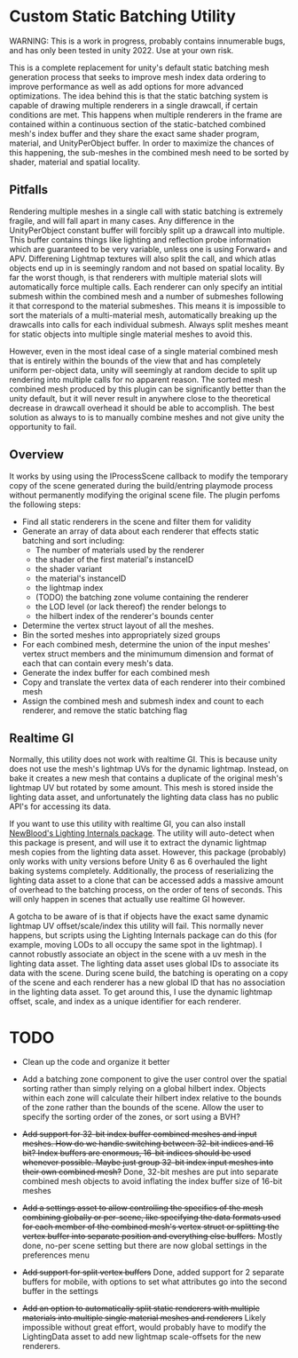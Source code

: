 # Custom Static Batching Utility

WARNING: This is a work in progress, probably contains innumerable bugs, and has only been tested in unity 2022. Use at your own risk. 

This is a complete replacement for unity's default static batching mesh generation process that seeks to improve mesh index data ordering to improve performance as well as add options for more advanced optimizations. The idea behind this is that the static batching system is capable of drawing multiple renderers in a single drawcall, if certain conditions are met. This happens when multiple renderers in the frame are contained within a continuous section of the static-batched combined mesh's index buffer and they share the exact same shader program, material, and UnityPerObject buffer. In order to maximize the chances of this happening, the sub-meshes in the combined mesh need to be sorted by shader, material and spatial locality.

## Pitfalls

Rendering multiple meshes in a single call with static batching is extremely fragile, and will fall apart in many cases. Any difference in the UnityPerObject constant buffer will forcibly split up a drawcall into multiple. This buffer contains things like lighting and reflection probe information which are guaranteed to be very variable, unless one is using Forward+ and APV. Differening Lightmap textures will also split the call, and which atlas objects end up in is seemingly random and not based on spatial locality. By far the worst though, is that renderers with multiple material slots will automatically force multiple calls. Each renderer can only specify an intitial submesh within the combined mesh and a number of submeshes following it that correspond to the material submeshes. This means it is impossible to sort the materials of a multi-material mesh, automatically breaking up the drawcalls into calls for each individual submesh. Always split meshes meant for static objects into multiple single material meshes to avoid this.

However, even in the most ideal case of a single material combined mesh that is entirely within the bounds of the view that and has completely uniform per-object data, unity will seemingly at random decide to split up rendering into multiple calls for no apparent reason. The sorted mesh combined mesh produced by this plugin can be significantly better than the unity default, but it will never result in anywhere close to the theoretical decrease in drawcall overhead it should be able to accomplish. The best solution as always to is to manually combine meshes and not give unity the opportunity to fail.

## Overview

It works by using using the IProcessScene callback to modify the temporary copy of the scene generated during the build/entring playmode process without permanently modifying the original scene file. The plugin perfoms the following steps:

- Find all static renderers in the scene and filter them for validity
- Generate an array of data about each renderer that effects static batching and sort including:
	- The number of materials used by the renderer
	- the shader of the first material's instanceID
	- the shader variant
	- the material's instanceID
	- the lightmap index
	- (TODO) the batching zone volume containing the renderer
	- the LOD level (or lack thereof) the render belongs to
	- the hilbert index of the renderer's bounds center
- Determine the vertex struct layout of all the meshes.
- Bin the sorted meshes into appropriately sized groups
- For each combined mesh, determine the union of the input meshes' vertex struct members and the minimumum dimension and format of each that can contain every mesh's data.
- Generate the index buffer for each combined mesh
- Copy and translate the vertex data of each renderer into their combined mesh
- Assign the combined mesh and submesh index and count to each renderer, and remove the static batching flag

## Realtime GI

Normally, this utility does not work with realtime GI. This is because unity does not use the mesh's lightmap UVs for the dynamic lightmap. Instead, on bake it creates a new mesh that contains a duplicate of the original mesh's lightmap UV but rotated by some amount. This mesh is stored inside the lighting data asset, and unfortunately the lighting data class has no public API's for accessing its data.

If you want to use this utility with realtime GI, you can also install [NewBlood's Lighting Internals package](https://github.com/NewBloodInteractive/com.newblood.lighting-internals). The utility will auto-detect when this package is present,
and will use it to extract the dynamic lightmap mesh copies from the lighting data asset. However, this package (probably) only works with unity versions before Unity 6 as 6 overhauled the light baking systems completely. Additionally, the process of reserializing the lighting data asset to a clone that can be accessed adds a massive amount of overhead to the batching process, on the order of tens of seconds. This will only happen in scenes that actually use realtime GI however.

A gotcha to be aware of is that if objects have the exact same dynamic lightmap UV offset/scale/index this utility will fail. This normally never happens, but scripts using the Lighting Internals package can do this (for example, moving LODs to all occupy the same spot in the lightmap). I cannot robustly associate an object in the scene with a uv mesh in the lighting data asset. The lighting data asset uses global IDs to associate its data with the scene. During scene build, the batching is operating on a copy of the scene and each renderer has a new global ID that has no association in the lighting data asset. To get around this, I use the dynamic lightmap offset, scale, and index as a unique identifier for each renderer. 

# TODO

- Clean up the code and organize it better

- Add a batching zone component to give the user control over the spatial sorting rather than simply relying on a global hilbert index. Objects within each zone will calculate their hilbert index relative to the bounds of the zone rather than the bounds of the scene. Allow the user to specify the sorting order of the zones, or sort using a BVH?

- ~~Add support for 32-bit index buffer combined meshes and input meshes. How do we handle switching between 32-bit indices and 16 bit? Index buffers are enormous, 16-bit indices should be used whenever possible. Maybe just group 32-bit index input meshes into their own combined mesh?~~ Done, 32-bit meshes are put into separate combined mesh objects to avoid inflating the index buffer size of 16-bit meshes

- ~~Add a settings asset to allow controlling the specifics of the mesh combining globally or per-scene, like specifying the data formats used for each member of the combined mesh's vertex struct or splitting the vertex buffer into separate position and everything else buffers.~~ Mostly done, no-per scene setting but there are now global settings in the preferences menu

- ~~Add support for split vertex buffers~~ Done, added support for 2 separate buffers for mobile, with options to set what attributes go into the second buffer in the settings

- ~~Add an option to automatically split static renderers with multiple materials into multiple single material meshes and renderers~~ Likely impossible without great effort, would probably have to modify the LightingData asset to add new lightmap scale-offsets for the new renderers.